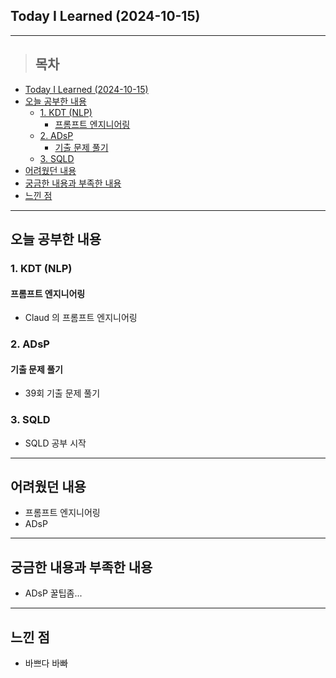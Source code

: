 ## Today I Learned (2024-10-15)
---
> ## 목차
- [Today I Learned (2024-10-15)](#today-i-learned-2024-10-15)
- [오늘 공부한 내용](#오늘-공부한-내용)
  - [1. KDT (NLP)](#1-kdt-nlp)
    - [프롬프트 엔지니어링](#프롬프트-엔지니어링)
  - [2. ADsP](#2-adsp)
    - [기출 문제 풀기](#기출-문제-풀기)
  - [3. SQLD](#3-sqld)
- [어려웠던 내용](#어려웠던-내용)
- [궁금한 내용과 부족한 내용](#궁금한-내용과-부족한-내용)
- [느낀 점](#느낀-점)
---

## 오늘 공부한 내용
### 1. KDT (NLP)
#### 프롬프트 엔지니어링
- Claud 의 프롬프트 엔지니어링

### 2. ADsP
#### 기출 문제 풀기
- 39회 기출 문제 풀기

### 3. SQLD
- SQLD 공부 시작

---
## 어려웠던 내용
- 프롬프트 엔지니어링
- ADsP
---
## 궁금한 내용과 부족한 내용
- ADsP 꿀팁좀...
---
## 느낀 점
- 바쁘다 바빠

<!-- <img src="이미지 주소" width="100%" height="100%"/> -->
